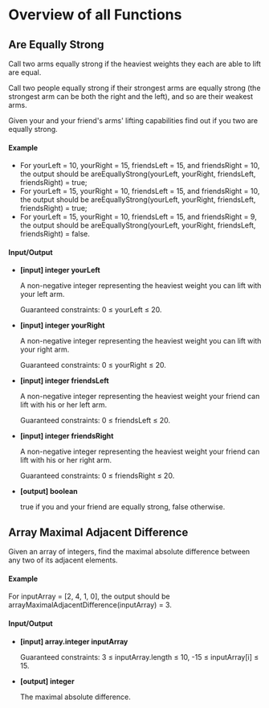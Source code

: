 # Overview of all Functions

## Are Equally Strong

Call two arms equally strong if the heaviest weights they each are able to lift are equal.

Call two people equally strong if their strongest arms are equally strong (the strongest arm can be both the right and the left), and so are their weakest arms.

Given your and your friend's arms' lifting capabilities find out if you two are equally strong.

#### Example

* For yourLeft = 10, yourRight = 15, friendsLeft = 15, and friendsRight = 10, the output should be
  areEquallyStrong(yourLeft, yourRight, friendsLeft, friendsRight) = true;
* For yourLeft = 15, yourRight = 10, friendsLeft = 15, and friendsRight = 10, the output should be
  areEquallyStrong(yourLeft, yourRight, friendsLeft, friendsRight) = true;
* For yourLeft = 15, yourRight = 10, friendsLeft = 15, and friendsRight = 9, the output should be
  areEquallyStrong(yourLeft, yourRight, friendsLeft, friendsRight) = false.
#### Input/Output

* **[input] integer yourLeft**

  A non-negative integer representing the heaviest weight you can lift with your left arm.

  Guaranteed constraints:
  0 ≤ yourLeft ≤ 20.

* **[input] integer yourRight**

  A non-negative integer representing the heaviest weight you can lift with your right arm.

  Guaranteed constraints:
  0 ≤ yourRight ≤ 20.

* **[input] integer friendsLeft**

  A non-negative integer representing the heaviest weight your friend can lift with his or her left arm.

  Guaranteed constraints:
  0 ≤ friendsLeft ≤ 20.

* **[input] integer friendsRight**

  A non-negative integer representing the heaviest weight your friend can lift with his or her right arm.

  Guaranteed constraints:
  0 ≤ friendsRight ≤ 20.

* **[output] boolean**

  true if you and your friend are equally strong, false otherwise.

## Array Maximal Adjacent Difference

Given an array of integers, find the maximal absolute difference between any two of its adjacent elements.

#### Example

For inputArray = [2, 4, 1, 0], the output should be
arrayMaximalAdjacentDifference(inputArray) = 3.

#### Input/Output

* **[input] array.integer inputArray**

  Guaranteed constraints:
  3 ≤ inputArray.length ≤ 10,
  -15 ≤ inputArray[i] ≤ 15.

* **[output] integer**

  The maximal absolute difference.